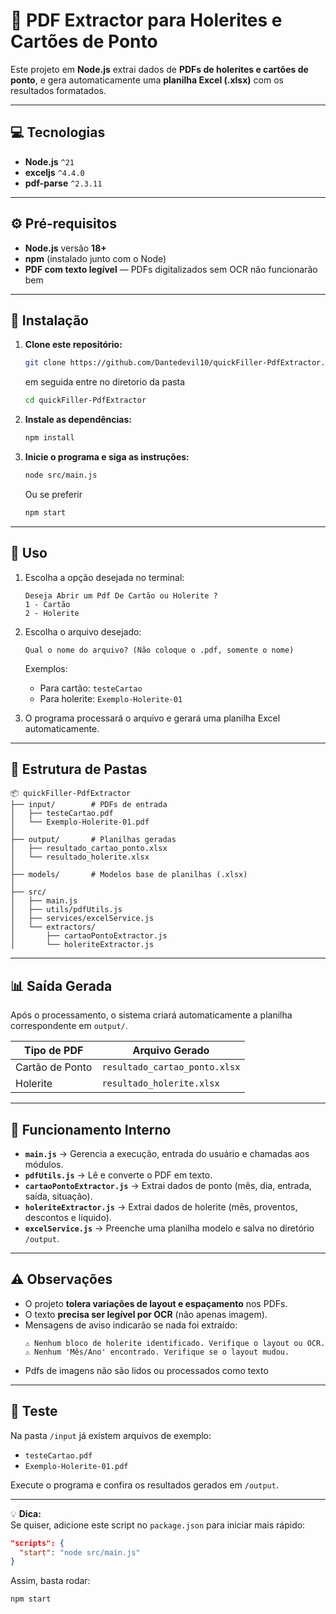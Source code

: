 # 🧾 PDF Extractor para Holerites e Cartões de Ponto

Este projeto em **Node.js** extrai dados de **PDFs de holerites e cartões de ponto**, e gera automaticamente uma **planilha Excel (.xlsx)** com os resultados formatados.

---

## 💻 Tecnologias

- **Node.js** `^21`
- **exceljs** `^4.4.0`
- **pdf-parse** `^2.3.11`

---

## ⚙️ Pré-requisitos

- **Node.js** versão **18+**
- **npm** (instalado junto com o Node)
- **PDF com texto legível** — PDFs digitalizados sem OCR não funcionarão bem

---

## 🚀 Instalação

1. **Clone este repositório:**

   ```bash
   git clone https://github.com/Dantedevil10/quickFiller-PdfExtractor.git
   ```
   em seguida entre no diretorio da pasta
    ```bash
   cd quickFiller-PdfExtractor
   ```

2. **Instale as dependências:**

   ```bash
   npm install
   ```

3. **Inicie o programa e siga as instruções:**

   ```bash
   node src/main.js
   ```
   Ou se preferir
   ```bash
   npm start
   ```

---

## 🧭 Uso

1. Escolha a opção desejada no terminal:

   ```
   Deseja Abrir um Pdf De Cartão ou Holerite ?
   1 - Cartão
   2 - Holerite
   ```

2. Escolha o arquivo desejado:

   ```
   Qual o nome do arquivo? (Não coloque o .pdf, somente o nome)
   ```

   Exemplos:

   - Para cartão: `testeCartao`
   - Para holerite: `Exemplo-Holerite-01`

3. O programa processará o arquivo e gerará uma planilha Excel automaticamente.

---

## 📂 Estrutura de Pastas

```
📦 quickFiller-PdfExtractor
├── input/        # PDFs de entrada
│   ├── testeCartao.pdf
│   └── Exemplo-Holerite-01.pdf
│
├── output/       # Planilhas geradas
│   ├── resultado_cartao_ponto.xlsx
│   └── resultado_holerite.xlsx
│
├── models/       # Modelos base de planilhas (.xlsx)
│
├── src/
│   ├── main.js
│   ├── utils/pdfUtils.js
│   ├── services/excelService.js
│   └── extractors/
│       ├── cartaoPontoExtractor.js
│       └── holeriteExtractor.js
```

---

## 📊 Saída Gerada

Após o processamento, o sistema criará automaticamente a planilha correspondente em `output/`.

| Tipo de PDF | Arquivo Gerado |
|--------------|----------------|
| Cartão de Ponto | `resultado_cartao_ponto.xlsx` |
| Holerite | `resultado_holerite.xlsx` |

---

## 🧠 Funcionamento Interno

- **`main.js`** → Gerencia a execução, entrada do usuário e chamadas aos módulos.  
- **`pdfUtils.js`** → Lê e converte o PDF em texto.  
- **`cartaoPontoExtractor.js`** → Extrai dados de ponto (mês, dia, entrada, saída, situação).  
- **`holeriteExtractor.js`** → Extrai dados de holerite (mês, proventos, descontos e líquido).  
- **`excelService.js`** → Preenche uma planilha modelo e salva no diretório `/output`.

---

## ⚠️ Observações

- O projeto **tolera variações de layout e espaçamento** nos PDFs.  
- O texto **precisa ser legível por OCR** (não apenas imagem).  
- Mensagens de aviso indicarão se nada foi extraído:
  ```
  ⚠️ Nenhum bloco de holerite identificado. Verifique o layout ou OCR.
  ⚠️ Nenhum 'Mês/Ano' encontrado. Verifique se o layout mudou.
  ```
- Pdfs de imagens não são lidos ou processados como texto

---

## 📡 Teste

Na pasta `/input` já existem arquivos de exemplo:

- `testeCartao.pdf`
- `Exemplo-Holerite-01.pdf`

Execute o programa e confira os resultados gerados em `/output`.

---

💡 **Dica:**  
Se quiser, adicione este script no `package.json` para iniciar mais rápido:

```json
"scripts": {
  "start": "node src/main.js"
}
```

Assim, basta rodar:
```bash
npm start
```

